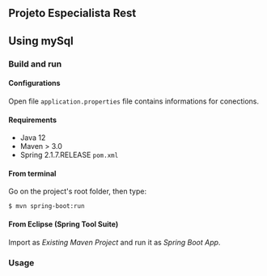 ## Projeto Especialista Rest
## Using mySql



### Build and run

#### Configurations

Open file `application.properties` file contains informations for conections.

#### Requirements

- Java 12
- Maven > 3.0
- Spring 2.1.7.RELEASE `pom.xml`

#### From terminal

Go on the project's root folder, then type:

    $ mvn spring-boot:run

#### From Eclipse (Spring Tool Suite)

Import as *Existing Maven Project* and run it as *Spring Boot App*.

### Usage


